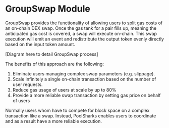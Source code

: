 # GroupSwap Module

GroupSwap provides the functionality of allowing users to split gas costs of an on-chain DEX swap. Once the gas tank for a pair fills up, meaning the anticipated gas cost is covered, a swap will execute on-chain. This swap execution will emit an event and redistribute the output token evenly directly based on the input token amount.

[Diagram here to detail GroupSwap process]

The benefits of this approach are the following:

1) Eliminate users managing complex swap parameters (e.g. slippage).
2) Scale infinitely a single on-chain transaction based on the number of user requests.
3) Reduce gas usage of users at scale by up to 80%
4) Provide a more reliable swap transaction by setting gas price on behalf of users

Normally users whom have to compete for block space on a complex transaction like a swap. Instead, PoolSharks enables users to coordinate and as a result have a more reliable execution.

